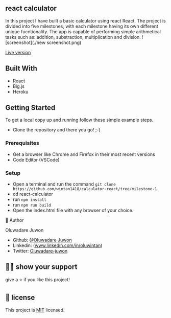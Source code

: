 ## react calculator
In this project I have  built a  basic calculator using react React. The project is divided into five milestones, with each milestone having its own different unique  fucntionality. The app is capable of performing simple arithmetical tasks such as: addition, substraction, multiplication and division.
![screenshot](./new screenshot.png)

[Live version](https://wintan-calculator.herokuapp.com/)

## Built With

- React
- Big.js
- Heroku

## Getting Started

To get a local copy up and running follow these simple example steps.

- Clone the repository and there you go! ;-)

### Prerequisites

- Get a browser like Chrome and Firefox in their most recent versions
- Code Editor (VSCode)

### Setup

- Open a terminal and run the command `git clone https://github.com/wintan1418/calculator-react/tree/milestone-1`
- cd react-calculator
- run `npm install`
- run `npm run build`
- Open the index.html file with any browser of your choice.


👤 Author

Oluwadare Juwon

- Github: [@Oluwadare Juwon](https://github.com/wintan1418)
- Linkedin: (www.linkedin.com/in/oluwintan)
- Twitter: [Oluwadare-juwon](https://twitter.com/@oluwadarejuwon)


## 🙋‍♂ show your support

give a ⭐️ if you like this project!

## 📝 license



This project is [MIT](LICENSE) licensed.